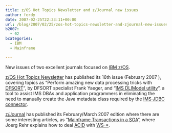 ```yaml
---
title: z/OS Hot Topics Newsletter and z/Journal new issues
author: ferdy
date: 2007-02-25T22:33:11+00:00
url: /blog/2007/02/25/zos-hot-topics-newsletter-and-zjournal-new-issues/
b2007:
  - 02
bcategories:
  - IBM
  - Mainframe

---
```

New issues of two excellent journals focused on [IBM z/OS][1].

[z/OS Hot Topics Newsletter][2] has published its 16th issue (February 2007 ), covering topics as &#8220;Perform amazing new data processing tricks with [DFSORT][3]&#8220;, by DFSORT specialist Frank Yaeger, and &#8220;[IMS DLIModel utility][4]&#8220;, a tool to assist IMS DBAs and application programmers in eliminating the need to manually create the Java metadata class required by the [IMS JDBC connector][5].

[z/Journal][6] has published its February/March 2007 edition where there are some interesting articles, as &#8220;[Mainframe Transactions in a <acronym title="Service Oriented Architecture">SOA</acronym>][7]&#8220;, where Joerg Rehr explains how to deal [ACID][8] with [WS-*][9].

 [1]: http://www-03.ibm.com/servers/eserver/zseries/zos/
 [2]: http://www-03.ibm.com/servers/eserver/zseries/zos/bkserv/hot_topics.html
 [3]: http://www-304.ibm.com/jct01004c/systems/support/storage/software/sort/mvs/index.html
 [4]: http://www-306.ibm.com/software/data/ims/toolkit/dlimodelutility/
 [5]: http://www-306.ibm.com/software/data/ims/imsjava/
 [6]: http://www.zjournal.com/
 [7]: http://www.zjournal.com/index.cfm?section=article&aid=749
 [8]: http://en.wikipedia.org/wiki/ACID
 [9]: http://en.wikipedia.org/wiki/Web_services